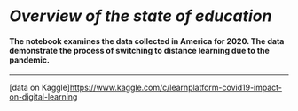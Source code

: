 ***Overview of the state of education***
========================================
#### The notebook examines the data collected in America for 2020. The data demonstrate the process of switching to distance learning due to the pandemic.
---
[data on Kaggle]https://www.kaggle.com/c/learnplatform-covid19-impact-on-digital-learning
